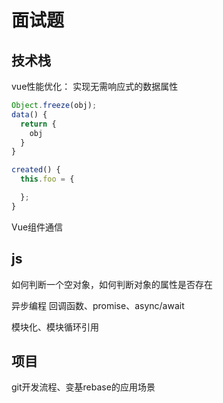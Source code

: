 # 面试题
## 技术栈
vue性能优化：
实现无需响应式的数据属性
```js
Object.freeze(obj);
data() {
  return {
    obj
  }
}

created() {
  this.foo = {

  };
}
```

Vue组件通信

## js
如何判断一个空对象，如何判断对象的属性是否存在

异步编程
回调函数、promise、async/await

模块化、模块循环引用

## 项目
git开发流程、变基rebase的应用场景